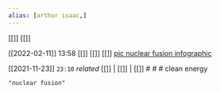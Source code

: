 ```yaml
---
alias: [arthur isaac,]
---
```

[[]] [[]]

[[2022-02-11]] 13:58 [[]] [[]] [[]]
[pic nuclear fusion infographic](https://t.me/c/1481486414/2)

[[2021-11-23]]  `23:10` _related_ [[]] | [[]] | [[]] # # #
clean energy
```query
"nuclear fusion"
```